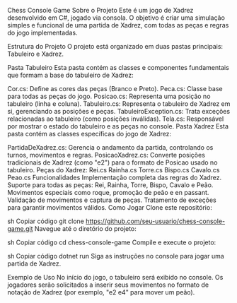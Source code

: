 Chess Console Game
Sobre o Projeto
Este é um jogo de Xadrez desenvolvido em C#, jogado via consola. O objetivo é criar uma simulação simples e funcional de uma partida de Xadrez, com todas as peças e regras do jogo implementadas.

Estrutura do Projeto
O projeto está organizado em duas pastas principais: Tabuleiro e Xadrez.

Pasta Tabuleiro
Esta pasta contém as classes e componentes fundamentais que formam a base do tabuleiro de Xadrez:

Cor.cs: Define as cores das peças (Branco e Preto).
Peca.cs: Classe base para todas as peças do jogo.
Posicao.cs: Representa uma posição no tabuleiro (linha e coluna).
Tabuleiro.cs: Representa o tabuleiro de Xadrez em si, gerenciando as posições e peças.
TabuleiroException.cs: Trata exceções relacionadas ao tabuleiro (como posições inválidas).
Tela.cs: Responsável por mostrar o estado do tabuleiro e as peças no console.
Pasta Xadrez
Esta pasta contém as classes específicas do jogo de Xadrez:

PartidaDeXadrez.cs: Gerencia o andamento da partida, controlando os turnos, movimentos e regras.
PosicaoXadrez.cs: Converte posições tradicionais de Xadrez (como "e2") para o formato de Posicao usado no tabuleiro.
Peças do Xadrez:
Rei.cs
Rainha.cs
Torre.cs
Bispo.cs
Cavalo.cs
Peao.cs
Funcionalidades
Implementação completa das regras do Xadrez.
Suporte para todas as peças: Rei, Rainha, Torre, Bispo, Cavalo e Peão.
Movimentos especiais como roque, promoção de peão e en passant.
Validação de movimentos e captura de peças.
Tratamento de exceções para garantir movimentos válidos.
Como Jogar
Clone este repositório:

sh
Copiar código
git clone https://github.com/seu-usuario/chess-console-game.git
Navegue até o diretório do projeto:

sh
Copiar código
cd chess-console-game
Compile e execute o projeto:

sh
Copiar código
dotnet run
Siga as instruções no console para jogar uma partida de Xadrez.

Exemplo de Uso
No início do jogo, o tabuleiro será exibido no console. Os jogadores serão solicitados a inserir seus movimentos no formato de notação de Xadrez (por exemplo, "e2 e4" para mover um peão).

